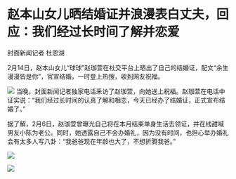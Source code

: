 # 赵本山女儿晒结婚证并浪漫表白丈夫，回应：我们经过长时间了解并恋爱

封面新闻记者 杜恩湖

2月14日，赵本山女儿“球球”赵珈萱在社交平台上晒出了自己的结婚证，配文“余生漫漫皆是你”，官宣结婚，一时登上热搜，收到网友祝福。

![](https://inews.gtimg.com/newsapp_bt/0/15665394155/1000)
当晚，封面新闻记者独家电话釆访了赵珈萱，向她送上祝福。赵珈萱在电话中证实说：“我们经过长时间的认真了解和相恋，今天已经办了结婚证，正式宣布结婚了。”

据了解，2月6日，赵珈萱曾曝光自己将在本月结束单身生活去领证，并在线甜喊男友小陈为老公。同时，她透露自己不会办婚礼，因为没有时间，也担心举办婚礼会有太多人写八卦：“我爸爸现在年龄也大了，不想折腾我爸。”

![](https://inews.gtimg.com/newsapp_bt/0/15665394161/1000)

![](https://inews.gtimg.com/newsapp_bt/0/15665394164/1000)

